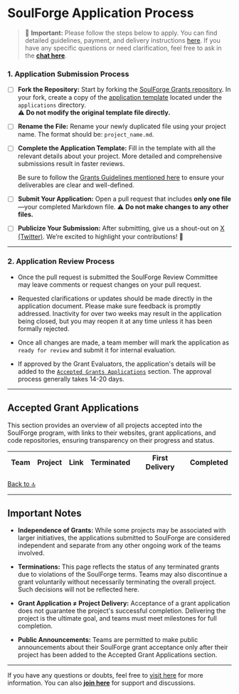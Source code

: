 # SoulForge Application Process

> 📢 **Important:** Please follow the steps below to apply. You can find detailed guidelines, payment, and delivery instructions [here](https://soulforge.zkbankai.com). If you have any specific questions or need clarification, feel free to ask in the [**chat here**](https://t.me/zkbankaiSoulforge).

### 1. Application Submission Process

- [ ] **Fork the Repository:** Start by forking the [SoulForge Grants repository](https://github.com/zk-bankai/SoulForge). In your fork, create a copy of the [application template](https://github.com/zk-bankai/soulforge/blob/main/applications/application-template.md) located under the `applications` directory.  
⚠️ **Do not modify the original template file directly.**
  
- [ ] **Rename the File:** Rename your newly duplicated file using your project name. The format should be: `project_name.md`.

- [ ] **Complete the Application Template:** Fill in the template with all the relevant details about your project. More detailed and comprehensive submissions result in faster reviews.  

	Be sure to follow the [Grants Guidelines mentioned here](https://soulforge.zkbankai.com/) to ensure your deliverables are clear and well-defined.

- [ ] **Submit Your Application:** Open a pull request that includes **only one file**—your completed Markdown file.  ⚠️ **Do not make changes to any other files.**

- [ ] **Publicize Your Submission:** After submitting, give us a shout-out on [X (Twitter)](https://x.com/zk_bankai). We’re excited to highlight your contributions! 🩵

---

### 2. Application Review Process

- Once the pull request is submitted the SoulForge Review Committee may leave comments or request changes on your pull request.

- Requested clarifications or updates should be made directly in the application document. Please make sure feedback is promptly addressed. Inactivity for over two weeks may result in the application being closed, but you may reopen it at any time unless it has been formally rejected.

- Once all changes are made, a team member will mark the application as `ready for review` and submit it for internal evaluation.

- If approved by the Grant Evaluators, the application's details will be added to the [`Accepted Grants Applications`](https://github.com/zk-bankai/soulforge/edit/main/README.md#accepted-grant-applications) section. The approval process generally takes 14-20 days.

---

## Accepted Grant Applications

This section provides an overview of all projects accepted into the SoulForge program, with links to their websites, grant applications, and code repositories, ensuring transparency on their progress and status.

<a id="top"></a>

| Team                                                               | Project                                                                                                | Link                                       | Terminated | First Delivery | Completed  |
| :------------------------------------------------------------------ | :------------------------------------------------------------------------------------------------------ | :------------------------------------------ | :---------: | :------------: | :--------: |

[Back to 🔝](#top)

---

## Important Notes

- **Independence of Grants:** While some projects may be associated with larger initiatives, the applications submitted to SoulForge are considered independent and separate from any other ongoing work of the teams involved.

- **Terminations:** This page reflects the status of any terminated grants due to violations of the SoulForge terms. Teams may also discontinue a grant voluntarily without necessarily terminating the overall project. Such decisions will not be reflected here.

- **Grant Application ≠ Project Delivery:** Acceptance of a grant application does not guarantee the project's successful completion. Delivering the project is the ultimate goal, and teams must meet milestones for full completion.

- **Public Announcements:** Teams are permitted to make public announcements about their SoulForge grant acceptance only after their project has been added to the Accepted Grant Applications section.

---

If you have any questions or doubts, feel free to [visit here](https://soulforge.zkbankai.com) for more information. You can also [**join here**](https://t.me/zkbankaiSoulforge) for support and discussions.


